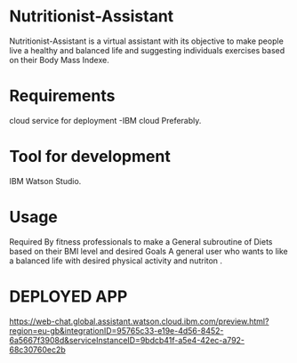 # Nutritionist-Assistant
Nutritionist-Assistant is a virtual assistant with its objective to make people live a healthy and balanced life and suggesting individuals exercises based on their Body Mass Indexe.
# Requirements
cloud service for deployment -IBM cloud Preferably.
# Tool for development 
IBM Watson Studio.
# Usage
Required By fitness professionals to make a General subroutine of Diets based on their BMI level and desired Goals
A general user who wants to like a balanced life with desired physical activity and nutriton .
# DEPLOYED APP
https://web-chat.global.assistant.watson.cloud.ibm.com/preview.html?region=eu-gb&integrationID=95765c33-e19e-4d56-8452-6a5667f3908d&serviceInstanceID=9bdcb41f-a5e4-42ec-a792-68c30760ec2b
